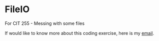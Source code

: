 # FileIO
For CIT 255 - Messing with some files

If would like to know more about this coding exercise, here is my [email](mailto:wjmiller2016@gmail.com).
